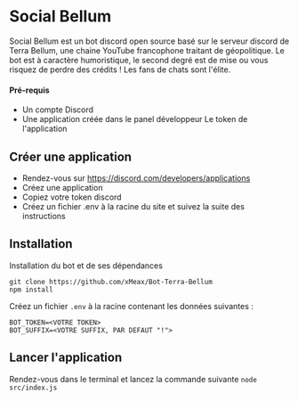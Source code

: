 # Social Bellum

Social Bellum est un bot discord open source basé sur le serveur discord de Terra Bellum, une chaine YouTube francophone traitant de géopolitique.
Le bot est à caractère humoristique, le second degré est de mise ou vous risquez de perdre des crédits !
Les fans de chats sont l'élite.

#### Pré-requis
- Un compte Discord
- Une application créée dans le panel développeur
Le token de l'application

## Créer une application
- Rendez-vous sur https://discord.com/developers/applications
- Créez une application
- Copiez votre token discord
- Créez un fichier .env à la racine du site et suivez la suite des instructions

## Installation
Installation du bot et de ses dépendances
```
git clone https://github.com/xMeax/Bot-Terra-Bellum
npm install
```
Créez un fichier `.env` à la racine contenant les données suivantes :
```
BOT_TOKEN=<VOTRE TOKEN>
BOT_SUFFIX=<VOTRE SUFFIX, PAR DEFAUT "!">
```

## Lancer l'application
Rendez-vous dans le terminal et lancez la commande suivante
`node src/index.js`